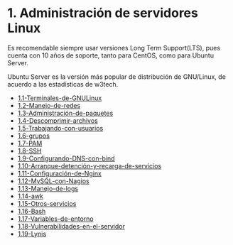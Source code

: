 # 1. Administración de servidores Linux

Es recomendable siempre usar versiones Long Term Support(LTS), pues
cuenta con 10 años de soporte, tanto para CentOS, como para Ubuntu
Server.

Ubuntu Server es la versión más popular de distribución de GNU/Linux, de
acuerdo a las estadísticas de w3tech.

[comment]:STARTING_GENERATED_TOC

* [1.1-Terminales-de-GNULinux](<./content/1.1-Terminales-de-GNULinux.md>)
* [1.2-Manejo-de-redes](<./content/1.2-Manejo-de-redes.md>)
* [1.3-Administración-de-paquetes](<./content/1.3-Administración-de-paquetes.md>)
* [1.4-Descomprimir-archivos](<./content/1.4-Descomprimir-archivos.md>)
* [1.5-Trabajando-con-usuarios](<./content/1.5-Trabajando-con-usuarios.md>)
* [1.6-grupos](<./content/1.6-grupos.md>)
* [1.7-PAM](<./content/1.7-PAM.md>)
* [1.8-SSH](<./content/1.8-SSH.md>)
* [1.9-Configurando-DNS-con-bind](<./content/1.9-Configurando-DNS-con-bind.md>)
* [1.10-Arranque-detención-y-recarga-de-servicios](<./content/1.10-Arranque-detención-y-recarga-de-servicios.md>)
* [1.11-Configuración-de-Nginx](<./content/1.11-Configuración-de-Nginx.md>)
* [1.12-MySQL-con-Nagios](<./content/1.12-MySQL-con-Nagios.md>)
* [1.13-Manejo-de-logs](<./content/1.13-Manejo-de-logs.md>)
* [1.14-awk](<./content/1.14-awk.md>)
* [1.15-Otros-servicios](<./content/1.15-Otros-servicios.md>)
* [1.16-Bash](<./content/1.16-Bash.md>)
* [1.17-Variables-de-entorno](<./content/1.17-Variables-de-entorno.md>)
* [1.18-Vulnerabilidades-en-el-servidor](<./content/1.18-Vulnerabilidades-en-el-servidor.md>)
* [1.19-Lynis](<./content/1.19-Lynis.md>)

[comment]:ENDING_GENERATED_TOC
